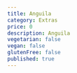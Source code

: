 ```yaml
---
title: Anguila
category: Extras
price: 0
description: Anguila
vegetarian: false
vegan: false
glutenFree: false
published: true
---
```

